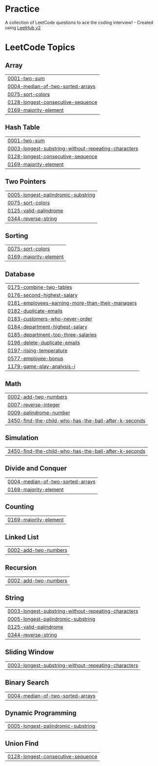 # Practice
A collection of LeetCode questions to ace the coding interview! - Created using [LeetHub v2](https://github.com/arunbhardwaj/LeetHub-2.0)

<!---LeetCode Topics Start-->
# LeetCode Topics
## Array
|  |
| ------- |
| [0001-two-sum](https://github.com/AryashYadav0/Practice/tree/master/0001-two-sum) |
| [0004-median-of-two-sorted-arrays](https://github.com/AryashYadav0/Practice/tree/master/0004-median-of-two-sorted-arrays) |
| [0075-sort-colors](https://github.com/AryashYadav0/Practice/tree/master/0075-sort-colors) |
| [0128-longest-consecutive-sequence](https://github.com/AryashYadav0/Practice/tree/master/0128-longest-consecutive-sequence) |
| [0169-majority-element](https://github.com/AryashYadav0/Practice/tree/master/0169-majority-element) |
## Hash Table
|  |
| ------- |
| [0001-two-sum](https://github.com/AryashYadav0/Practice/tree/master/0001-two-sum) |
| [0003-longest-substring-without-repeating-characters](https://github.com/AryashYadav0/Practice/tree/master/0003-longest-substring-without-repeating-characters) |
| [0128-longest-consecutive-sequence](https://github.com/AryashYadav0/Practice/tree/master/0128-longest-consecutive-sequence) |
| [0169-majority-element](https://github.com/AryashYadav0/Practice/tree/master/0169-majority-element) |
## Two Pointers
|  |
| ------- |
| [0005-longest-palindromic-substring](https://github.com/AryashYadav0/Practice/tree/master/0005-longest-palindromic-substring) |
| [0075-sort-colors](https://github.com/AryashYadav0/Practice/tree/master/0075-sort-colors) |
| [0125-valid-palindrome](https://github.com/AryashYadav0/Practice/tree/master/0125-valid-palindrome) |
| [0344-reverse-string](https://github.com/AryashYadav0/Practice/tree/master/0344-reverse-string) |
## Sorting
|  |
| ------- |
| [0075-sort-colors](https://github.com/AryashYadav0/Practice/tree/master/0075-sort-colors) |
| [0169-majority-element](https://github.com/AryashYadav0/Practice/tree/master/0169-majority-element) |
## Database
|  |
| ------- |
| [0175-combine-two-tables](https://github.com/AryashYadav0/Practice/tree/master/0175-combine-two-tables) |
| [0176-second-highest-salary](https://github.com/AryashYadav0/Practice/tree/master/0176-second-highest-salary) |
| [0181-employees-earning-more-than-their-managers](https://github.com/AryashYadav0/Practice/tree/master/0181-employees-earning-more-than-their-managers) |
| [0182-duplicate-emails](https://github.com/AryashYadav0/Practice/tree/master/0182-duplicate-emails) |
| [0183-customers-who-never-order](https://github.com/AryashYadav0/Practice/tree/master/0183-customers-who-never-order) |
| [0184-department-highest-salary](https://github.com/AryashYadav0/Practice/tree/master/0184-department-highest-salary) |
| [0185-department-top-three-salaries](https://github.com/AryashYadav0/Practice/tree/master/0185-department-top-three-salaries) |
| [0196-delete-duplicate-emails](https://github.com/AryashYadav0/Practice/tree/master/0196-delete-duplicate-emails) |
| [0197-rising-temperature](https://github.com/AryashYadav0/Practice/tree/master/0197-rising-temperature) |
| [0577-employee-bonus](https://github.com/AryashYadav0/Practice/tree/master/0577-employee-bonus) |
| [1179-game-play-analysis-i](https://github.com/AryashYadav0/Practice/tree/master/1179-game-play-analysis-i) |
## Math
|  |
| ------- |
| [0002-add-two-numbers](https://github.com/AryashYadav0/Practice/tree/master/0002-add-two-numbers) |
| [0007-reverse-integer](https://github.com/AryashYadav0/Practice/tree/master/0007-reverse-integer) |
| [0009-palindrome-number](https://github.com/AryashYadav0/Practice/tree/master/0009-palindrome-number) |
| [3450-find-the-child-who-has-the-ball-after-k-seconds](https://github.com/AryashYadav0/Practice/tree/master/3450-find-the-child-who-has-the-ball-after-k-seconds) |
## Simulation
|  |
| ------- |
| [3450-find-the-child-who-has-the-ball-after-k-seconds](https://github.com/AryashYadav0/Practice/tree/master/3450-find-the-child-who-has-the-ball-after-k-seconds) |
## Divide and Conquer
|  |
| ------- |
| [0004-median-of-two-sorted-arrays](https://github.com/AryashYadav0/Practice/tree/master/0004-median-of-two-sorted-arrays) |
| [0169-majority-element](https://github.com/AryashYadav0/Practice/tree/master/0169-majority-element) |
## Counting
|  |
| ------- |
| [0169-majority-element](https://github.com/AryashYadav0/Practice/tree/master/0169-majority-element) |
## Linked List
|  |
| ------- |
| [0002-add-two-numbers](https://github.com/AryashYadav0/Practice/tree/master/0002-add-two-numbers) |
## Recursion
|  |
| ------- |
| [0002-add-two-numbers](https://github.com/AryashYadav0/Practice/tree/master/0002-add-two-numbers) |
## String
|  |
| ------- |
| [0003-longest-substring-without-repeating-characters](https://github.com/AryashYadav0/Practice/tree/master/0003-longest-substring-without-repeating-characters) |
| [0005-longest-palindromic-substring](https://github.com/AryashYadav0/Practice/tree/master/0005-longest-palindromic-substring) |
| [0125-valid-palindrome](https://github.com/AryashYadav0/Practice/tree/master/0125-valid-palindrome) |
| [0344-reverse-string](https://github.com/AryashYadav0/Practice/tree/master/0344-reverse-string) |
## Sliding Window
|  |
| ------- |
| [0003-longest-substring-without-repeating-characters](https://github.com/AryashYadav0/Practice/tree/master/0003-longest-substring-without-repeating-characters) |
## Binary Search
|  |
| ------- |
| [0004-median-of-two-sorted-arrays](https://github.com/AryashYadav0/Practice/tree/master/0004-median-of-two-sorted-arrays) |
## Dynamic Programming
|  |
| ------- |
| [0005-longest-palindromic-substring](https://github.com/AryashYadav0/Practice/tree/master/0005-longest-palindromic-substring) |
## Union Find
|  |
| ------- |
| [0128-longest-consecutive-sequence](https://github.com/AryashYadav0/Practice/tree/master/0128-longest-consecutive-sequence) |
<!---LeetCode Topics End-->